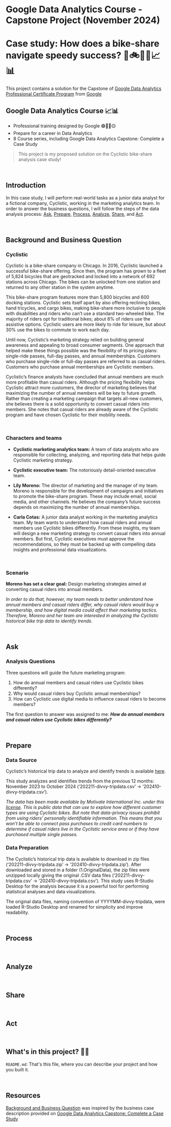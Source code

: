 # Google Data Analytics Course - Capstone Project (November 2024)
# Case study: How does a bike-share navigate speedy success?  🚴🚲👩‍💻📈📊

This project contains a solution for the Capstone of [Google Data Analytics Professional Certificate Program](https://www.coursera.org/professional-certificates/google-data-analytics) from [Google](https://www.coursera.org/google-career-certificates) 

## Google Data Analytics Course 📈📊 

- Professional training designed by Google 🟢🔵🔴🟡
- Prepare for a career in Data Analytics
- 8 Course series, including Google Data Analytics Capstone: Complete a Case Study

> This project is my proposed solution on the Cyclistic bike-share analysis case study! 

<br/>

## Introduction 

In this case study, I will perform real-world tasks as a junior data analyst for a fictional company, Cyclistic, working in the marketing analytics team. In order to answer the business questions, I will follow the steps of the data analysis process: [Ask](#ask), [Prepare](#prepare), [Process](#process), [Analyze](#analyze), [Share](#share), and [Act](#act).

<br/>


## Background and Business Question

### Cyclistic

Cyclistic is a bike-share company in Chicago. In 2016, Cyclistic launched a successful bike-share offering. Since then, the program has grown to a fleet of 5,824 bicycles that are geotracked and locked into a network of 692 stations across Chicago. The bikes can be unlocked from one station and returned to any other station in the system anytime.

This bike-share program features more than 5,800 bicycles and 600 docking stations. Cyclistic sets itself apart by also offering reclining bikes, hand tricycles, and cargo bikes, making bike-share more inclusive to people with disabilities and riders who can’t use a standard two-wheeled bike. The majority of riders opt for traditional bikes; about 8% of riders use the assistive options. Cyclistic users are more likely to ride for leisure, but about 30% use the bikes to commute to work each day.

Until now, Cyclistic’s marketing strategy relied on building general awareness and appealing to broad consumer segments. One approach that helped make these things possible was the flexibility of its pricing plans: single-ride passes, full-day passes, and annual memberships. Customers who purchase single-ride or full-day passes are referred to as casual riders. Customers who purchase annual memberships are Cyclistic members.

Cyclistic’s finance analysts have concluded that annual members are much more profitable than casual riders. Although the pricing flexibility helps Cyclistic attract more customers, the director of marketing believes that maximizing the number of annual members will be key to future growth. Rather than creating a marketing campaign that targets all-new customers, she believes there is a solid opportunity to convert casual riders into members. She notes that casual riders are already aware of the Cyclistic program and have chosen Cyclistic for their mobility needs.

<br/>

### Characters and teams

- **Cyclistic marketing analytics team:** A team of data analysts who are responsible for collecting, analyzing, and reporting data that helps guide Cyclistic marketing strategy.

- **Cyclistic executive team:** The notoriously detail-oriented executive team.

- **Lily Moreno:** The director of marketing and the manager of my team. Moreno is responsible for the development of campaigns and initiatives to promote the bike-share program. These may include email, social media, and other channels. He believes the company’s future success depends on maximizing the number of annual memberships.

- **Carla Cotas:** A junior data analyst working in the marketing analytics team. My team wants to understand how casual riders and annual members use Cyclistic bikes differently. From these insights, my team will design a new marketing strategy to convert casual riders into annual members. But first, Cyclistic executives must approve the recommendations, so they must be backed up with compelling data insights and professional data visualizations. 

<br/>

### Scenario 

**Moreno has set a clear goal:** Design marketing strategies aimed at converting casual riders into annual members.

*In order to do that, however, my team needs to better understand how annual members and casual riders differ, why casual riders would buy a membership, and how digital media could affect their marketing tactics. Therefore, Moreno and her team are interested in analyzing the Cyclistic historical bike trip data to identify trends.*

<br/>


## Ask 

### Analysis Questions

Three questions will guide the future marketing program:
1. How do annual members and casual riders use Cyclistic bikes differently?
2. Why would casual riders buy Cyclistic annual memberships?
3. How can Cyclistic use digital media to influence casual riders to become members?

The first question to answer was assigned to me: **_How do annual members and casual
riders use Cyclistic bikes differently?_**

<br/>


## Prepare

### Data Source

Cyclistic’s historical trip data to analyze and identify trends is available [here](https://divvy-tripdata.s3.amazonaws.com/index.html).

This study analyzes and identifies trends from the previous 12 months: November 2023 to October 2024 (‘202211-divvy-tripdata.csv’ → ‘202410-divvy-tripdata.csv’).

*The data has been made available by Motivate International Inc. under this [license](https://divvybikes.com/data-license-agreement). This is public data that can use to explore how different customer types are using Cyclistic bikes. But note that data-privacy issues prohibit from using riders’ personally identifiable information. This means that you won’t be able to connect pass purchases to credit card numbers to determine if casual riders live in the Cyclistic service area or if they have purchased multiple single passes.*

### Data Preparation

The Cyclistic’s historical trip data is available to download in zip files (‘202211-divvy-tripdata.zip’ → ‘202410-divvy-tripdata.zip’). After downloaded and stored in a folder (1.OriginalData), the zip files were unzipped locally giving the original .CSV data files (‘202211-divvy-tripdata.csv’ → ‘202410-divvy-tripdata.csv’). This study uses R-Studio Desktop for the analysis because it is a powerful tool for performing statistical analyses and data visualizations.

The original data files, naming convention of YYYYMM-divvy-tripdata, were loaded R-Studio Desktop and renamed for simplicity and improve readability.

<br/>

## Process



<br/>

## Analyze



<br/>

## Share



<br/>

## Act



<br/>

## What's in this project? 👩‍💻

`README.md`: That's this file, where you can describe your project and how you built it. 

<p/>

<br/>

## Resources

[Background and Business Question](#background-and-business-question) was inspired by the business case description provided on [Google Data Analytics Capstone: Complete a Case Study](https://www.coursera.org/learn/google-data-analytics-capstone)

<p/>

